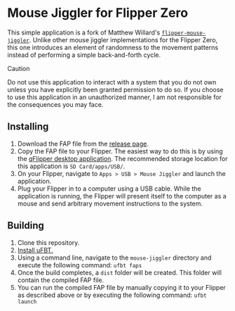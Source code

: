 # Mouse Jiggler for Flipper Zero
This simple application is a fork of Matthew Willard's [`flipper-mouse-jiggler`](https://github.com/matthewwwillard/flipper-mouse-jiggler). Unlike other mouse jiggler implementations for the Flipper Zero, this one introduces an element of randomness to the movement patterns instead of performing a simple back-and-forth cycle.

> [!CAUTION]
> Do not use this application to interact with a system that you do not own unless you have explicitly been granted permission to do so. If you choose to use this application in an unauthorized manner, I am not responsible for the consequences you may face.

## Installing
1. Download the FAP file from the [release page](https://github.com/DavidBerdik/flipper-mouse-jiggler/releases).
2. Copy the FAP file to your Flipper. The easiest way to do this is by using the [qFlipper desktop application](https://flipperzero.one/downloads). The recommended storage location for this application is `SD Card/apps/USB/`.
3. On your Flipper, navigate to `Apps > USB > Mouse Jiggler` and launch the application.
4. Plug your Flipper in to a computer using a USB cable. While the application is running, the Flipper will present itself to the computer as a mouse and send arbitrary movement instructions to the system.

## Building
1. Clone this repository.
2. [Install uFBT.](https://github.com/flipperdevices/flipperzero-ufbt)
3. Using a command line, navigate to the `mouse-jiggler` directory and execute the following command: `ufbt faps`
4. Once the build completes, a `dist` folder will be created. This folder will contain the compiled FAP file.
5. You can run the compiled FAP file by manually copying it to your Flipper as described above or by executing the following command: `ufbt launch`
